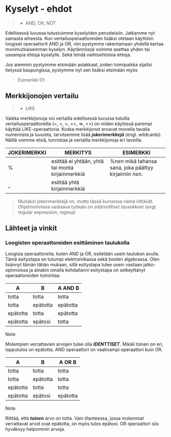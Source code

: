 # Kyselyt - ehdot
>- AND, OR, NOT

Edellisessä luvussa tutustuimme kyselyiden perusteisiin.
Jatkamme nyt samasta aiheesta. Kun vertailuoperaattoreiden lisäksi otetaan käyttöön loogiset operaattorit AND ja OR, niin pystymme rakentamaan yhdellä kertaa monimutkaisemman kyselyn.
Käytännössä voimme asettaa yhden tai useampia ehtoja kyselylle. Sekä tehdä vaihtoehtoisia ehtoja.

Jos aiemmin pystyimme etsimään asiakkaat, joiden toimipaikka sijaitsi tietyssä kaupungissa, pystymme nyt sen lisäksi etsimään myös 

> Esimerkki 01:
> 

## Merkkijonojen vertailu
>- LIKE

Vaikka merkkijonoja voi vertailla edellisessä luvussa tutuilla vertailuoperaattoreilla (=, <, >, =<, =>, <>) on niiden käytössä parempi käyttää LIKE-operaattoria. 
Koska merkkijonot eroavat monella tavalla numeroista ja luvuista, tarvitsemme lisää ***jokerimerkkejä*** (engl. wildcards). 
Näillä voimme etsiä, tunnistaa ja vertailla merkkijonoja eri tavoilla.

| JOKERIMERKKI | MERKITYS | ESIMERKKI |
|---|---|---|
| % | esittää ei yhtään, yhtä tai monta kirjainmerkkiä | *%nen* mikä tahansa sana, joka päättyy kirjaimiin *nen*.  |
| _ | esittää yhtä kirjainmerkkiä |  |

> Muitakin jokerimerkkejä on, mutta tässä kurssissa nämä riittävät.
> Ohjelmoinnissa vastaava työkalu on *säännölliset lausekkeet* (engl. regular expression, regexp)


## Lähteet ja vinkit
[^1]:

### Loogisten operaattoreiden esittäminen taulukolla
Loogisia operaattoreita, kuten AND ja OR, esitetään usein taulukon avulla. Tämä esitystapa on tutumpi elektroniikassa sekä boolen algebrassa. Olen lisännyt tämän tähän mukaan, sillä esitystapa tulee usein vastaan jatko-opinnoissa ja ainakin omalla kohdallanni esitystapa on selkeyttänyt operaattoreiden toimintaa.

|A|B|A AND B|
|---|---|---|
|totta|totta|totta|
|totta|epätotta|epätotta|
|epätotta|totta|epätotta|
|epätotta|epätosi|totta|

> [!NOTE]
> Molempien verrattavien arvojen tulee olla ***IDENTTISET***.
> Mikäli toinen on eri, lopputulos on epätotta.
> AND operaattori on vaativampi operaattori kuin OR. 

|A|B|A OR B|
|---|---|---|
|totta|totta|totta|
|totta|epätotta|totta|
|epätotta|totta|totta|
|epätotta|epätosi|epätotta|

> [!NOTE]
> Riittää, että ***toinen*** arvo on totta.
> Vain tilanteessa, jossa molemmat verrattavat arvot ovat epätotta, on myös tulos epätosi.
> OR operaattori siis hyväksyy helpommin arvoja. 
